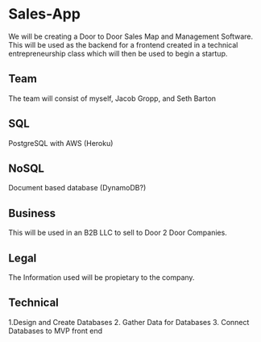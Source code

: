 # Sales-App
We will be creating a Door to Door Sales Map and Management Software. This will be used as the backend for a frontend created in a technical entrepreneurship class which will then be used to begin a startup.

## Team
The team will consist of myself, Jacob Gropp, and Seth Barton

## SQL
PostgreSQL with AWS (Heroku)

## NoSQL
Document based database (DynamoDB?)

## Business
This will be used in an B2B LLC to sell to Door 2 Door Companies.

## Legal
The Information used will be propietary to the company.

## Technical
1.Design and Create Databases
2. Gather Data for Databases
3. Connect Databases to MVP front end
